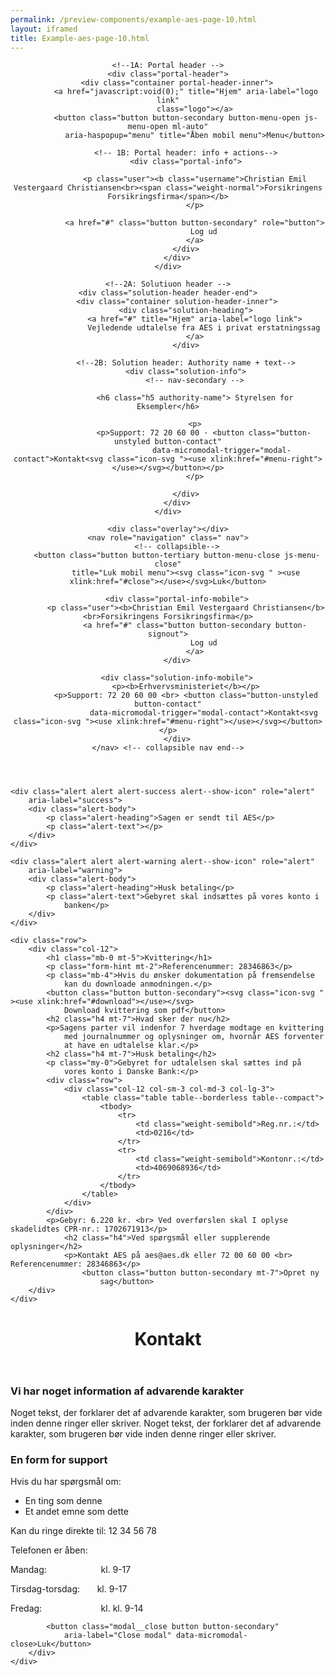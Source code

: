 ```yaml
--- 
permalink: /preview-components/example-aes-page-10.html
layout: iframed 
title: Example-aes-page-10.html
---
```

<header class="header" role="banner">

    <!--1A: Portal header -->
    <div class="portal-header">
        <div class="container portal-header-inner">
            <a href="javascript:void(0);" title="Hjem" aria-label="logo link"
                class="logo"></a>
            <button class="button button-secondary button-menu-open js-menu-open ml-auto"
                aria-haspopup="menu" title="Åben mobil menu">Menu</button>

            <!-- 1B: Portal header: info + actions-->
            <div class="portal-info">

                <p class="user"><b class="username">Christian Emil Vestergaard Christiansen<br><span class="weight-normal">Forsikringens Forsikringsfirma</span></b>
                </p>

                <a href="#" class="button button-secondary" role="button">
                    Log ud
                </a>
            </div>
        </div>
    </div>

    <!--2A: Solutiuon header -->
    <div class="solution-header header-end">
        <div class="container solution-header-inner">
            <div class="solution-heading">
                <a href="#" title="Hjem" aria-label="logo link">
                    Vejledende udtalelse fra AES i privat erstatningssag
                </a>
            </div>

            <!--2B: Solution header: Authority name + text-->
            <div class="solution-info">
                <!-- nav-secondary -->

                <h6 class="h5 authority-name"> Styrelsen for Eksempler</h6>

                <p>
                    <p>Support: 72 20 60 00 · <button class="button-unstyled button-contact"
                            data-micromodal-trigger="modal-contact">Kontakt<svg class="icon-svg "><use xlink:href="#menu-right"></use></svg></button></p>
                </p>

            </div>
        </div>
    </div>

    <div class="overlay"></div>
    <nav role="navigation" class=" nav">
        <!-- collapsible-->
        <button class="button button-tertiary button-menu-close js-menu-close"
            title="Luk mobil menu"><svg class="icon-svg " ><use xlink:href="#close"></use></svg>Luk</button>

        <div class="portal-info-mobile">
            <p class="user"><b>Christian Emil Vestergaard Christiansen</b><br>Forsikringens Forsikringsfirma</p>
                <a href="#" class="button button-secondary button-signout">
                    Log ud
                </a>
        </div>

        <div class="solution-info-mobile">
            <p><b>Erhvervsministeriet</b></p>
            <p>Support: 72 20 60 00 <br> <button class="button-unstyled button-contact"
                    data-micromodal-trigger="modal-contact">Kontakt<svg class="icon-svg "><use xlink:href="#menu-right"></use></svg></button></p>
        </div>
    </nav> <!-- collapsible nav end-->
</header>

<main class="container page-container">

    <div class="alert alert alert-success alert--show-icon" role="alert"
        aria-label="success">
        <div class="alert-body">
            <p class="alert-heading">Sagen er sendt til AES</p>
            <p class="alert-text"></p>
        </div>
    </div>

    <div class="alert alert alert-warning alert--show-icon" role="alert"
        aria-label="warning">
        <div class="alert-body">
            <p class="alert-heading">Husk betaling</p>
            <p class="alert-text">Gebyret skal indsættes på vores konto i
                banken</p>
        </div>
    </div>

    <div class="row">
        <div class="col-12">
            <h1 class="mb-0 mt-5">Kvittering</h1>
            <p class="form-hint mt-2">Referencenummer: 28346863</p>
            <p class="mb-4">Hvis du ønsker dokumentation på fremsendelse
                kan du downloade anmodningen.</p>
            <button class="button button-secondary"><svg class="icon-svg " ><use xlink:href="#download"></use></svg>
                Download kvittering som pdf</button>
            <h2 class="h4 mt-7">Hvad sker der nu</h2>
            <p>Sagens parter vil indenfor 7 hverdage modtage en kvittering
                med journalnummer og oplysninger om, hvornår AES forventer
                at have en udtalelse klar.</p>
            <h2 class="h4 mt-7">Husk betaling</h2>
            <p class="my-0">Gebyret for udtalelsen skal sættes ind på
                vores konto i Danske Bank:</p>
            <div class="row">
                <div class="col-12 col-sm-3 col-md-3 col-lg-3">
                    <table class="table table--borderless table--compact">
                        <tbody>
                            <tr>
                                <td class="weight-semibold">Reg.nr.:</td>
                                <td>0216</td>
                            </tr>
                            <tr>
                                <td class="weight-semibold">Kontonr.:</td>
                                <td>4069068936</td>
                            </tr>
                        </tbody>
                    </table>
                </div>
            </div>
            <p>Gebyr: 6.220 kr. <br> Ved overførslen skal I oplyse skadelidtes CPR-nr.: 1702671913</p>
                <h2 class="h4">Ved spørgsmål eller supplerende oplysninger</h2>
                <p>Kontakt AES på aes@aes.dk eller 72 00 60 00 <br> Referencenummer: 28346863</p>
                    <button class="button button-secondary mt-7">Opret ny
                        sag</button>
        </div>
    </div>
</main>

<footer>
    <div class="footer">
        <div class="container">
            <div class="align-text-left">
                <ul class="unstyled-list inline-list"></ul>
            </div>
        </div>
    </div>
</footer>

<div class="modal" id="modal-contact" aria-hidden="true">
    <div class="modal__overlay bg-modal" tabindex="-1"
        data-micromodal-close>
        <div class="modal__container" role="dialog" aria-modal="true"
            aria-labelledby="modal-contact-1">
            <header class="modal__header">
                <h1 class="modal__title h2" id="modal-contact-1">
                    Kontakt
                </h1>
            </header>
            <main class="modal__content">
                <div class="alert alert-warning" role="alert" aria-label="Beskedbox der viser en advarsel">
                    <div class="alert-body">
                        <h3 class="alert-heading">Vi har noget information
                            af advarende karakter</h3>
                        <p class="alert-text">Noget tekst, der forklarer
                            det af advarende karakter, som brugeren bør
                            vide inden denne ringer eller skriver. Noget
                            tekst, der forklarer det af advarende
                            karakter, som brugeren bør vide inden denne
                            ringer eller skriver.</p>
                    </div>
                </div>
                <h3>En form for support</h3>
                <p>Hvis du har spørgsmål om:</p>
                <ul>
                    <li>En ting som denne</li>
                    <li>Et andet emne som dette</li>
                </ul>
                <p>Kan du ringe direkte til: 12 34 56 78</p>
                <p>Telefonen er åben:</p>
                <p class="m-0">Mandag:&nbsp&nbsp&nbsp&nbsp&nbsp&nbsp&nbsp&nbsp&nbsp&nbsp&nbsp&nbsp&nbsp&nbsp&nbsp&nbsp&nbsp&nbsp&nbsp&nbsp&nbsp
                    kl. 9-17</p>
                <p class="m-0">Tirsdag-torsdag:&nbsp&nbsp&nbsp&nbsp&nbsp&nbsp
                    kl. 9-17</p>
                <p class="m-0">Fredag:&nbsp&nbsp&nbsp&nbsp&nbsp&nbsp&nbsp&nbsp&nbsp&nbsp&nbsp&nbsp&nbsp&nbsp&nbsp&nbsp&nbsp&nbsp&nbsp&nbsp&nbsp&nbsp&nbsp
                    kl. kl. 9-14</p>
            </main>

            <button class="modal__close button button-secondary"
                aria-label="Close modal" data-micromodal-close>Luk</button>
        </div>
    </div>
</div>